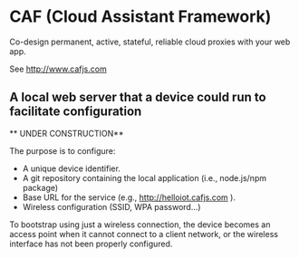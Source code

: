 # CAF (Cloud Assistant Framework)

Co-design permanent, active, stateful, reliable cloud proxies with your web app.

See http://www.cafjs.com 

## A local web server that a device could run to facilitate configuration

** UNDER CONSTRUCTION**

The purpose is to configure:

- A unique device identifier.
- A git repository containing the local application (i.e., node.js/npm package) 
- Base URL for the service (e.g., http://helloiot.cafjs.com ).
- Wireless configuration (SSID, WPA password...)

To bootstrap using just a wireless connection, the device becomes an access point when it cannot connect to a client network, or the wireless interface has not been properly configured.

